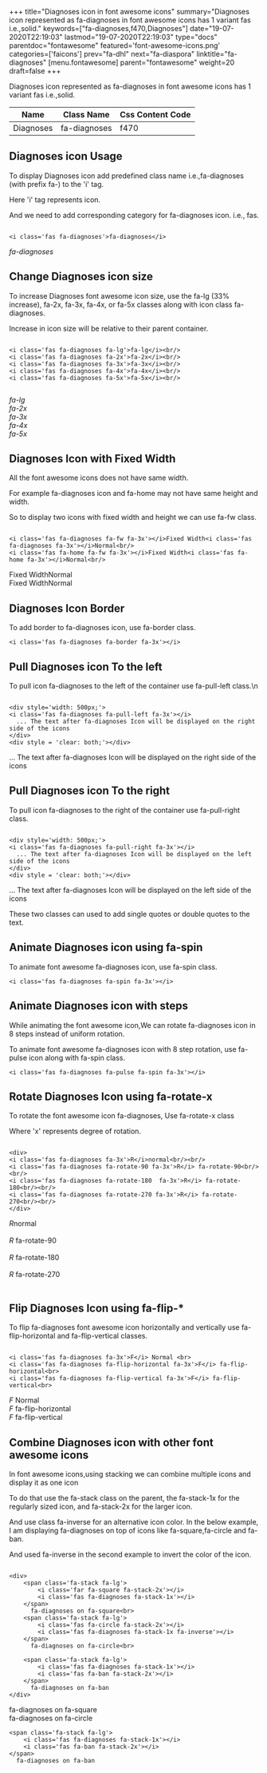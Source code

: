 +++
title="Diagnoses icon in font awesome icons"
summary="Diagnoses icon represented as fa-diagnoses in font awesome icons has 1 variant fas i.e.,solid."
keywords=["fa-diagnoses,f470,Diagnoses"]
date="19-07-2020T22:19:03"
lastmod="19-07-2020T22:19:03"
type="docs"
parentdoc="fontawesome"
featured='font-awesome-icons.png'
categories=['faicons']
prev="fa-dhl"
next="fa-diaspora"
linktitle="fa-diagnoses"
[menu.fontawesome]
parent="fontawesome"
weight=20
draft=false
+++


Diagnoses icon represented as fa-diagnoses in font awesome icons has 1 variant fas i.e.,solid.

<div class='table-responsive'><table class='table'><thead><tr><th>Name</th><th>Class Name</th><th>Css Content Code</th></tr></thead><tbody><tr><td>Diagnoses</td><td>fa-diagnoses</td><td>f470</td></tr></tbody></table></div>



## Diagnoses icon Usage

To display Diagnoses icon add predefined class name i.e.,fa-diagnoses (with prefix fa-) to the 'i' tag.

Here 'i' tag represents icon.

And we need to add corresponding category for fa-diagnoses icon. i.e., fas.


```

<i class='fas fa-diagnoses'>fa-diagnoses</i>
```

<i class='fas fa-diagnoses'>fa-diagnoses</i>




## Change Diagnoses icon size
To increase Diagnoses font awesome icon size, use the fa-lg (33% increase), fa-2x, fa-3x, fa-4x, or fa-5x classes along with icon class fa-diagnoses.

Increase in icon size will be relative to their parent container. 

```

<i class='fas fa-diagnoses fa-lg'>fa-lg</i><br/>
<i class='fas fa-diagnoses fa-2x'>fa-2x</i><br/>
<i class='fas fa-diagnoses fa-3x'>fa-3x</i><br/>
<i class='fas fa-diagnoses fa-4x'>fa-4x</i><br/>
<i class='fas fa-diagnoses fa-5x'>fa-5x</i><br/>
            
```

<i class='fas fa-diagnoses fa-lg'>fa-lg</i><br/>
<i class='fas fa-diagnoses fa-2x'>fa-2x</i><br/>
<i class='fas fa-diagnoses fa-3x'>fa-3x</i><br/>
<i class='fas fa-diagnoses fa-4x'>fa-4x</i><br/>
<i class='fas fa-diagnoses fa-5x'>fa-5x</i><br/>
            



## Diagnoses Icon with Fixed Width 

All the font awesome icons does not have same width.

For example fa-diagnoses icon and fa-home may not have same height and width.

So to display two icons with fixed width and height we can use fa-fw class.


```

<i class='fas fa-diagnoses fa-fw fa-3x'></i>Fixed Width<i class='fas fa-diagnoses fa-3x'></i>Normal<br/>
<i class='fas fa-home fa-fw fa-3x'></i>Fixed Width<i class='fas fa-home fa-3x'></i>Normal<br/>
```

<i class='fas fa-diagnoses fa-fw fa-3x'></i>Fixed Width<i class='fas fa-diagnoses fa-3x'></i>Normal<br/>
<i class='fas fa-home fa-fw fa-3x'></i>Fixed Width<i class='fas fa-home fa-3x'></i>Normal<br/>



## Diagnoses Icon Border 

To add border to fa-diagnoses icon, use fa-border class.


```
<i class='fas fa-diagnoses fa-border fa-3x'></i>

```
<i class='fas fa-diagnoses fa-border fa-3x'></i>





## Pull Diagnoses icon To the left

To pull icon fa-diagnoses to the left of the container use fa-pull-left class.\n

```

<div style='width: 500px;'>
<i class='fas fa-diagnoses fa-pull-left fa-3x'></i>
  ... The text after fa-diagnoses Icon will be displayed on the right side of the icons
</div>
<div style = 'clear: both;'></div>
```

<div style='width: 500px;'>
<i class='fas fa-diagnoses fa-pull-left fa-3x'></i>
  ... The text after fa-diagnoses Icon will be displayed on the right side of the icons
</div>
<div style = 'clear: both;'></div>




## Pull Diagnoses icon To the right
To pull icon fa-diagnoses to the right of the container use fa-pull-right class.

```

<div style='width: 500px;'>
<i class='fas fa-diagnoses fa-pull-right fa-3x'></i>
  ... The text after fa-diagnoses Icon will be displayed on the left side of the icons
</div>
<div style = 'clear: both;'></div>
```

<div style='width: 500px;'>
<i class='fas fa-diagnoses fa-pull-right fa-3x'></i>
  ... The text after fa-diagnoses Icon will be displayed on the left side of the icons
</div>
<div style = 'clear: both;'></div>

These two classes can used to add single quotes or double quotes to the text.


## Animate Diagnoses icon using fa-spin
To animate font awesome fa-diagnoses icon, use fa-spin class.

```
<i class='fas fa-diagnoses fa-spin fa-3x'></i>
```
<i class='fas fa-diagnoses fa-spin fa-3x'></i>




## Animate Diagnoses icon with steps
While animating the font awesome icon,We can rotate fa-diagnoses icon in 8 steps instead of uniform rotation.

To animate font awesome fa-diagnoses icon with 8 step rotation, use fa-pulse icon along with fa-spin class.


```
<i class='fas fa-diagnoses fa-pulse fa-spin fa-3x'></i>

```
<i class='fas fa-diagnoses fa-pulse fa-spin fa-3x'></i>





## Rotate Diagnoses Icon using fa-rotate-x
To rotate the font awesome icon fa-diagnoses, Use fa-rotate-x class

Where 'x' represents degree of rotation.


```

<div>
<i class='fas fa-diagnoses fa-3x'>R</i>normal<br/><br/>
<i class='fas fa-diagnoses fa-rotate-90 fa-3x'>R</i> fa-rotate-90<br/><br/> 
<i class='fas fa-diagnoses fa-rotate-180  fa-3x'>R</i> fa-rotate-180<br/><br/> 
<i class='fas fa-diagnoses fa-rotate-270 fa-3x'>R</i> fa-rotate-270<br/><br/>
</div>
```

<div>
<i class='fas fa-diagnoses fa-3x'>R</i>normal<br/><br/>
<i class='fas fa-diagnoses fa-rotate-90 fa-3x'>R</i> fa-rotate-90<br/><br/> 
<i class='fas fa-diagnoses fa-rotate-180  fa-3x'>R</i> fa-rotate-180<br/><br/> 
<i class='fas fa-diagnoses fa-rotate-270 fa-3x'>R</i> fa-rotate-270<br/><br/>
</div>




## Flip Diagnoses Icon using fa-flip-*
To flip fa-diagnoses font awesome icon horizontally and vertically use fa-flip-horizontal and fa-flip-vertical classes. 

```

<i class='fas fa-diagnoses fa-3x'>F</i> Normal <br>
<i class='fas fa-diagnoses fa-flip-horizontal fa-3x'>F</i> fa-flip-horizontal<br>
<i class='fas fa-diagnoses fa-flip-vertical fa-3x'>F</i> fa-flip-vertical<br>
```

<i class='fas fa-diagnoses fa-3x'>F</i> Normal <br>
<i class='fas fa-diagnoses fa-flip-horizontal fa-3x'>F</i> fa-flip-horizontal<br>
<i class='fas fa-diagnoses fa-flip-vertical fa-3x'>F</i> fa-flip-vertical<br>




## Combine Diagnoses icon with other font awesome icons
In font awesome icons,using stacking we can combine multiple icons and display it as one icon 

To do that use the fa-stack class on the parent, the fa-stack-1x for the regularly sized icon, and fa-stack-2x for the larger icon.

And use class fa-inverse for an alternative icon color. 
In the below example, I am displaying fa-diagnoses on top of icons like fa-square,fa-circle and fa-ban.

And used fa-inverse in the second example to invert the color of the icon.

```

<div>
    <span class='fa-stack fa-lg'>
        <i class='far fa-square fa-stack-2x'></i>
        <i class='fas fa-diagnoses fa-stack-1x'></i>
    </span>
      fa-diagnoses on fa-square<br>
    <span class='fa-stack fa-lg'>
        <i class='fas fa-circle fa-stack-2x'></i>
        <i class='fas fa-diagnoses fa-stack-1x fa-inverse'></i>
    </span>
      fa-diagnoses on fa-circle<br>

    <span class='fa-stack fa-lg'>
        <i class='fas fa-diagnoses fa-stack-1x'></i>
        <i class='fas fa-ban fa-stack-2x'></i>
    </span>
      fa-diagnoses on fa-ban
</div>
```

<div>
    <span class='fa-stack fa-lg'>
        <i class='far fa-square fa-stack-2x'></i>
        <i class='fas fa-diagnoses fa-stack-1x'></i>
    </span>
      fa-diagnoses on fa-square<br>
    <span class='fa-stack fa-lg'>
        <i class='fas fa-circle fa-stack-2x'></i>
        <i class='fas fa-diagnoses fa-stack-1x fa-inverse'></i>
    </span>
      fa-diagnoses on fa-circle<br>

    <span class='fa-stack fa-lg'>
        <i class='fas fa-diagnoses fa-stack-1x'></i>
        <i class='fas fa-ban fa-stack-2x'></i>
    </span>
      fa-diagnoses on fa-ban
</div>






